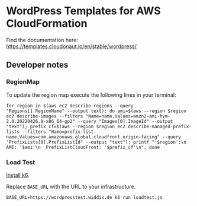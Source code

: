 # WordPress Templates for AWS CloudFormation

Find the documentation here: https://templates.cloudonaut.io/en/stable/wordpress/

## Developer notes

### RegionMap
To update the region map execute the following lines in your terminal:

```
for region in $(aws ec2 describe-regions --query "Regions[].RegionName" --output text); do ami=$(aws --region $region ec2 describe-images --filters "Name=name,Values=amzn2-ami-hvm-2.0.20220426.0-x86_64-gp2" --query "Images[0].ImageId" --output "text"); prefix_cf=$(aws --region $region ec2 describe-managed-prefix-lists --filters "Name=prefix-list-name,Values=com.amazonaws.global.cloudfront.origin-facing" --query "PrefixLists[0].PrefixListId" --output "text"); printf "'$region':\n  AMI: '$ami'\n  PrefixListCloudFront: '$prefix_cf'\n"; done
```

### Load Test

[Install k6](https://k6.io/docs/).

Replace `BASE_URL` with the URL to your infrastructure.

```
BASE_URL=https://wordpresstest.widdix.de k6 run loadtest.js 
```
